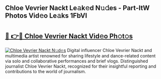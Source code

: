 ## Chloe Vevrier Nackt Le𝚊k𝚎d N𝚞𝚍es - Part-ItW Photos Vid𝚎o Le𝚊ks 1FbVI

# <h2><a href="http://fb020l.evod.top/?m=Chloe+Vevrier+Nackt">🔗 👉🔴 Chloe Vevrier Nackt Vid𝚎o Ph𝚘t𝚘s</a></h2>

[![Chloe Vevrier Nackt N𝚞d𝚎s](https://i.imgur.com/8V9OHl7.gif)](http://fb020l.evod.top/?m=Chloe+Vevrier+Nackt)
Digital influencer Chloe Vevrier Nackt and multimedia artist renowned for sharing lifestyle and dance-related content via solo and collaborative performances and brief vlogs. Distinguished journalist Chloe Vevrier Nackt, recognized for their insightful reporting and contributions to the world of journalism. 
